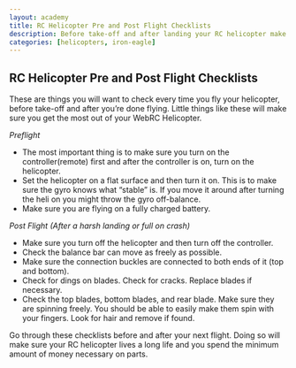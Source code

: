 ```yaml
---
layout: academy
title: RC Helicopter Pre and Post Flight Checklists
description: Before take-off and after landing your RC helicopter make sure you do everything on this checklist.
categories: [helicopters, iron-eagle]
---
```


RC Helicopter Pre and Post Flight Checklists 
--------------------------------------------

These are things you will want to check every time you fly your helicopter, before take-off and after you’re done flying. Little things like these will make sure you get the most out of your WebRC Helicopter.

*Preflight*

- The most important thing is to make sure you turn on the controller(remote) first and after the controller is on, turn on the helicopter.
- Set the helicopter on a flat surface and then turn it on. This is to make sure the gyro knows what “stable” is. If you move it around after turning the heli on you might throw the gyro off-balance.
- Make sure you are flying on a fully charged battery.

*Post Flight (After a harsh landing or full on crash)*

- Make sure you turn off the helicopter and then turn off the controller.
- Check the balance bar can move as freely as possible.
- Make sure the connection buckles are connected to both ends of it (top and bottom).
- Check for dings on blades. Check for cracks. Replace blades if necessary.
- Check the top blades, bottom blades, and rear blade. Make sure they are spinning freely. You should be able to easily make them spin with your fingers. Look for hair and remove if found.

Go through these checklists before and after your next flight. Doing so will make sure your RC helicopter lives a long life and you spend the minimum amount of money necessary on parts.

